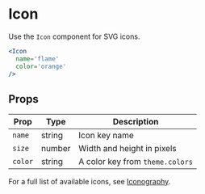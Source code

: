 
# Icon

Use the `Icon` component for SVG icons.

```.jsx
<Icon
  name='flame'
  color='orange'
/>
```

## Props

Prop | Type | Description
---|---|---
`name` | string | Icon key name
`size` | number | Width and height in pixels
`color` | string | A color key from `theme.colors`

For a full list of available icons, see [Iconography](/iconography).
